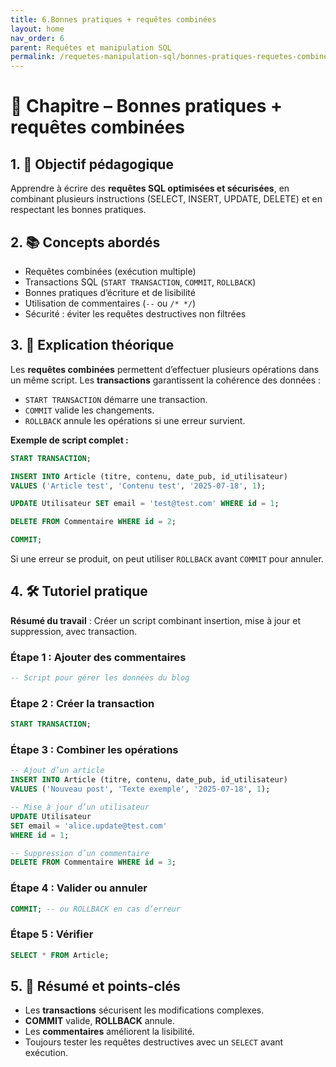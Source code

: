 ```yaml
---
title: 6.Bonnes pratiques + requêtes combinées
layout: home
nav_order: 6
parent: Requêtes et manipulation SQL
permalink: /requetes-manipulation-sql/bonnes-pratiques-requetes-combinees/
---
```



# 📘 Chapitre – Bonnes pratiques + requêtes combinées

## 1. 🎯 Objectif pédagogique

Apprendre à écrire des **requêtes SQL optimisées et sécurisées**, en combinant plusieurs instructions (SELECT, INSERT, UPDATE, DELETE) et en respectant les bonnes pratiques.

## 2. 📚 Concepts abordés

* Requêtes combinées (exécution multiple)
* Transactions SQL (`START TRANSACTION`, `COMMIT`, `ROLLBACK`)
* Bonnes pratiques d’écriture et de lisibilité
* Utilisation de commentaires (`--` ou `/* */`)
* Sécurité : éviter les requêtes destructives non filtrées

## 3. 🧠 Explication théorique

Les **requêtes combinées** permettent d’effectuer plusieurs opérations dans un même script.
Les **transactions** garantissent la cohérence des données :

* `START TRANSACTION` démarre une transaction.
* `COMMIT` valide les changements.
* `ROLLBACK` annule les opérations si une erreur survient.

**Exemple de script complet :**

```sql
START TRANSACTION;

INSERT INTO Article (titre, contenu, date_pub, id_utilisateur)
VALUES ('Article test', 'Contenu test', '2025-07-18', 1);

UPDATE Utilisateur SET email = 'test@test.com' WHERE id = 1;

DELETE FROM Commentaire WHERE id = 2;

COMMIT;
```

Si une erreur se produit, on peut utiliser `ROLLBACK` avant `COMMIT` pour annuler.

## 4. 🛠 Tutoriel pratique

**Résumé du travail** : Créer un script combinant insertion, mise à jour et suppression, avec transaction.

### Étape 1 : Ajouter des commentaires

```sql
-- Script pour gérer les données du blog
```

### Étape 2 : Créer la transaction

```sql
START TRANSACTION;
```

### Étape 3 : Combiner les opérations

```sql
-- Ajout d’un article
INSERT INTO Article (titre, contenu, date_pub, id_utilisateur)
VALUES ('Nouveau post', 'Texte exemple', '2025-07-18', 1);

-- Mise à jour d’un utilisateur
UPDATE Utilisateur
SET email = 'alice.update@test.com'
WHERE id = 1;

-- Suppression d’un commentaire
DELETE FROM Commentaire WHERE id = 3;
```

### Étape 4 : Valider ou annuler

```sql
COMMIT; -- ou ROLLBACK en cas d’erreur
```

### Étape 5 : Vérifier

```sql
SELECT * FROM Article;
```

## 5. 🧾 Résumé et points-clés

* Les **transactions** sécurisent les modifications complexes.
* **COMMIT** valide, **ROLLBACK** annule.
* Les **commentaires** améliorent la lisibilité.
* Toujours tester les requêtes destructives avec un `SELECT` avant exécution.

